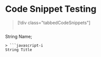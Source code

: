# Code Snippet Testing

> [!div class="tabbedCodeSnippets"]
> ```cs-i
String Name;
```
> ```javascript-i
String Title
```
